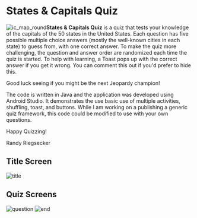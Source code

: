 # States & Capitals Quiz
![ic_map_round](https://user-images.githubusercontent.com/120612915/213807521-581bf2b0-9b25-4a21-bbd5-3fa85e66fbbe.png)**States & Capitals Quiz** is a quiz that tests your knowledge of the capitals of the 50 states in the United States.
Each question has five possible multiple choice answers (mostly the well-known cities in each state) to guess from, with one correct answer.  To make the quiz more challenging, the question and answer order are randomized each time the quiz is started.  To help with learning, a Toast pops up with the correct answer if you get it wrong.  You can comment this out if you'd prefer to hide this.

Good luck seeing if you might be the next Jeopardy champion!

The code is written in Java and the application was developed using Android Studio.  It demonstrates the use basic use of multiple activities, shuffling, toast, and buttons.  While I am working on a publishing a generic quiz framework, this code could be modified to use with your own questions.

Happy Quizzing!

Randy Riegsecker

## Title Screen

![title](https://github.com/randy-riegsecker/StatesCapitalsQuiz/assets/120612915/46b9eabf-2b09-4291-acfa-8327c10a6f26)

## Quiz Screens

![question](https://github.com/randy-riegsecker/StatesCapitalsQuiz/assets/120612915/f16d84e1-3f10-464e-8013-737d7c473a1f)
![end](https://github.com/randy-riegsecker/StatesCapitalsQuiz/assets/120612915/d5132c2f-9c3f-4484-8bb8-c3bdf1c7ddc4)
